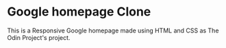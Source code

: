 
# Google homepage Clone
This is a Responsive Google homepage made using HTML and CSS as The Odin Project's project.
